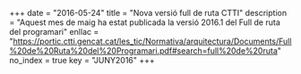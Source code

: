 +++
date        = "2016-05-24"
title       = "Nova versió full de ruta CTTI"
description = "Aquest mes de maig ha estat publicada la versió 2016.1 del Full de ruta del programari"
enllac	    = "https://portic.ctti.gencat.cat/les_tic/Normativa/arquitectura/Documents/Full%20de%20Ruta%20del%20Programari.pdf#search=full%20de%20ruta"
no_index 	= true
key         = "JUNY2016"
+++
